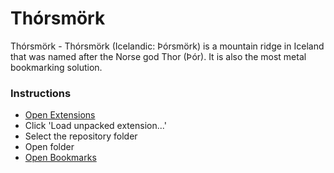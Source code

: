 # Thórsmörk
Thórsmörk - Thórsmörk (Icelandic: Þórsmörk) is a mountain ridge in 
Iceland that was named after the Norse god Thor (Þór). It is also 
the most metal bookmarking solution.


### Instructions
- [Open Extensions](chrome://extensions/)
- Click 'Load unpacked extension...' 
- Select the repository folder
- Open folder
- [Open Bookmarks](chrome://bookmarks/)